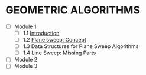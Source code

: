 # GEOMETRIC ALGORITHMS

* [ ] [Module 1](./Module1/)
  * [ ] 1.1 [Introduction](./Module1/Introduction.md)
  * [ ] 1.2 [Plane sweep: Concept](./Module1/Plane_Sweep.md)
  * [ ] 1.3 Data Structures for Plane Sweep Algorithms
  * [ ] 1.4 Line Sweep: Missing Parts
* [ ] Module 2
* [ ] Module 3